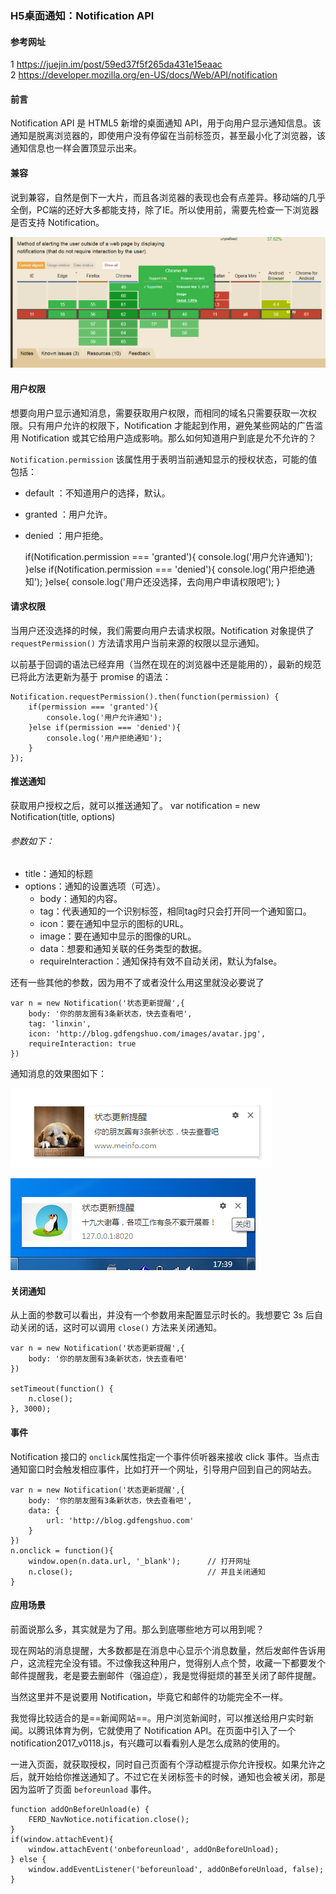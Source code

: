### H5桌面通知：Notification API

#### 参考网址
1  https://juejin.im/post/59ed37f5f265da431e15eaac   
2  https://developer.mozilla.org/en-US/docs/Web/API/notification


#### 前言

Notification API 是 HTML5 新增的桌面通知 API，用于向用户显示通知信息。该通知是脱离浏览器的，即使用户没有停留在当前标签页，甚至最小化了浏览器，该通知信息也一样会置顶显示出来。

#### 兼容

说到兼容，自然是倒下一大片，而且各浏览器的表现也会有点差异。移动端的几乎全倒，PC端的还好大多都能支持，除了IE。所以使用前，需要先检查一下浏览器是否支持 Notification。

![](image/3.png)


#### 用户权限

想要向用户显示通知消息，需要获取用户权限，而相同的域名只需要获取一次权限。只有用户允许的权限下，Notification 才能起到作用，避免某些网站的广告滥用 Notification 或其它给用户造成影响。那么如何知道用户到底是允不允许的？

`Notification.permission` 该属性用于表明当前通知显示的授权状态，可能的值包括：  
* default ：不知道用户的选择，默认。
* granted ：用户允许。
* denied ：用户拒绝。


    if(Notification.permission === 'granted'){
        console.log('用户允许通知');
    }else if(Notification.permission === 'denied'){
        console.log('用户拒绝通知');
    }else{
        console.log('用户还没选择，去向用户申请权限吧');
    }


#### 请求权限

当用户还没选择的时候，我们需要向用户去请求权限。Notification 对象提供了 `requestPermission()` 方法请求用户当前来源的权限以显示通知。

以前基于回调的语法已经弃用（当然在现在的浏览器中还是能用的），最新的规范已将此方法更新为基于 promise 的语法：

    Notification.requestPermission().then(function(permission) {
        if(permission === 'granted'){
            console.log('用户允许通知');
        }else if(permission === 'denied'){
            console.log('用户拒绝通知');
        }
    });


#### 推送通知

获取用户授权之后，就可以推送通知了。
var notification = new Notification(title, options)

###### 参数如下：
* title：通知的标题
* options：通知的设置选项（可选）。
    - body：通知的内容。
    - tag：代表通知的一个识别标签，相同tag时只会打开同一个通知窗口。
    - icon：要在通知中显示的图标的URL。
    - image：要在通知中显示的图像的URL。
    - data：想要和通知关联的任务类型的数据。
    - requireInteraction：通知保持有效不自动关闭，默认为false。

还有一些其他的参数，因为用不了或者没什么用这里就没必要说了

    var n = new Notification('状态更新提醒',{
        body: '你的朋友圈有3条新状态，快去查看吧',
        tag: 'linxin',
        icon: 'http://blog.gdfengshuo.com/images/avatar.jpg',
        requireInteraction: true
    })


通知消息的效果图如下：


![](image/1.png)


![](image/2.png)

 
#### 关闭通知

从上面的参数可以看出，并没有一个参数用来配置显示时长的。我想要它 3s 后自动关闭的话，这时可以调用 `close()` 方法来关闭通知。

    var n = new Notification('状态更新提醒',{
        body: '你的朋友圈有3条新状态，快去查看吧'
    })

    setTimeout(function() {
        n.close();
    }, 3000);

 
#### 事件

Notification 接口的 `onclick`属性指定一个事件侦听器来接收 click 事件。当点击通知窗口时会触发相应事件，比如打开一个网址，引导用户回到自己的网站去。

    var n = new Notification('状态更新提醒',{
        body: '你的朋友圈有3条新状态，快去查看吧',
        data: {
            url: 'http://blog.gdfengshuo.com'
        }
    })
    n.onclick = function(){
        window.open(n.data.url, '_blank');      // 打开网址
        n.close();                              // 并且关闭通知
    }

 
#### 应用场景

前面说那么多，其实就是为了用。那么到底哪些地方可以用到呢？

现在网站的消息提醒，大多数都是在消息中心显示个消息数量，然后发邮件告诉用户，这流程完全没有错。不过像我这种用户，觉得别人点个赞，收藏一下都要发个邮件提醒我，老是要去删邮件（强迫症），我是觉得挺烦的甚至关闭了邮件提醒。

当然这里并不是说要用 Notification，毕竟它和邮件的功能完全不一样。

我觉得比较适合的是==新闻网站==。用户浏览新闻时，可以推送给用户实时新闻。以腾讯体育为例，它就使用了 Notification API。在页面中引入了一个 notification2017_v0118.js，有兴趣可以看看别人是怎么成熟的使用的。

一进入页面，就获取授权，同时自己页面有个浮动框提示你允许授权。如果允许之后，就开始给你推送通知了。不过它在关闭标签卡的时候，通知也会被关闭，那是因为监听了页面 `beforeunload` 事件。

    function addOnBeforeUnload(e) {
        FERD_NavNotice.notification.close();
    }
    if(window.attachEvent){
        window.attachEvent('onbeforeunload', addOnBeforeUnload);
    } else {
        window.addEventListener('beforeunload', addOnBeforeUnload, false);
    }
